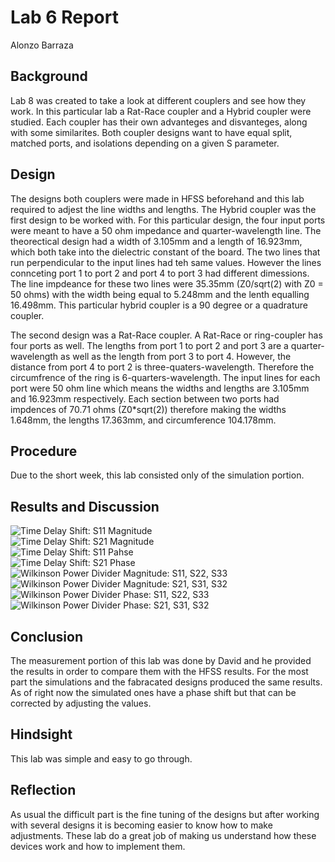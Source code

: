# Lab 6 Report
Alonzo Barraza 

## Background
Lab 8 was created to take a look at different couplers and see how they work. In this particular lab a Rat-Race coupler and a Hybrid coupler were studied. Each coupler has their own advanteges and disvanteges, along with some similarites. Both coupler designs want to have equal split, matched ports, and isolations depending on a given S parameter.   

## Design
The designs both couplers were made in HFSS beforehand and this lab required to adjest the line widths and lengths. The Hybrid coupler was the first design to be worked with. For this particular design, the four input ports were meant to have a 50 ohm impedance and quarter-wavelength line. The theorectical design had a width of 3.105mm and a length of 16.923mm, which both take into the dielectric constant of the board. The two lines that run perpendicular to the input lines had teh same values. However the lines connceting port 1 to port 2 and port 4 to port 3 had different dimessions. The line impdeance for these two lines were 35.35mm (Z0/sqrt(2) with Z0 = 50 ohms) with the width being equal to 5.248mm and the lenth equalling 16.498mm. This particular hybrid coupler is a 90 degree or a quadrature coupler. 

The second design was a Rat-Race coupler. A Rat-Race or ring-coupler has four ports as well. The lengths from port 1 to port 2 and port 3 are a quarter-wavelength as well as the length from port 3 to port 4. However, the distance from port 4 to port 2 is three-quaters-wavelength. Therefore the circumfrence of the ring is 6-quarters-wavelength. The input lines for each port were 50 ohm line which means the widths and lengths are 3.105mm and 16.923mm respectively. Each section between two ports had impdences of 70.71 ohms (Z0*sqrt(2)) therefore making the widths 1.648mm, the lengths 17.363mm, and circumference 104.178mm. 

## Procedure
Due to the short week, this lab consisted only of the simulation portion.  

## Results and Discussion
![Time Delay Shift: S11 Magnitude](https://github.com/CourseReps/ECEN452-Spring2016/blob/master/Students/alonzo_barraza/Lab7/TDS_mag_S11.png) <br>
![Time Delay Shift: S21 Magnitude](https://github.com/CourseReps/ECEN452-Spring2016/blob/master/Students/alonzo_barraza/Lab7/TDS_mag_S21.png) <br>
![Time Delay Shift: S11 Pahse](https://github.com/CourseReps/ECEN452-Spring2016/blob/master/Students/alonzo_barraza/Lab7/TDS_phase_S11.png) <br>
![Time Delay Shift: S21 Phase](https://github.com/CourseReps/ECEN452-Spring2016/blob/master/Students/alonzo_barraza/Lab7/TDS_phase_S21.png) <br>
![Wilkinson Power Divider Magnitude: S11, S22, S33](https://github.com/CourseReps/ECEN452-Spring2016/blob/master/Students/alonzo_barraza/Lab7/WPD_mag_S11.png) <br>
![Wilkinson Power Divider Magnitude: S21, S31, S32](https://github.com/CourseReps/ECEN452-Spring2016/blob/master/Students/alonzo_barraza/Lab7/WPD_mag_S21.png)<br>
![Wilkinson Power Divider Phase: S11, S22, S33](https://github.com/CourseReps/ECEN452-Spring2016/blob/master/Students/alonzo_barraza/Lab7/WPD_phase_S11.png)<br>
![Wilkinson Power Divider Phase: S21, S31, S32](https://github.com/CourseReps/ECEN452-Spring2016/blob/master/Students/alonzo_barraza/Lab7/WPD_phase_S21.png)<br>

## Conclusion
The measurement portion of this lab was done by David and he provided the results in order to compare them with the HFSS results. For the most part the simulations and the fabracated designs produced the same results. As of right now the simulated ones have a phase shift but that can be corrected by adjusting the values.  

## Hindsight
This lab was simple and easy to go through.

## Reflection
As usual the difficult part is the fine tuning of the designs but after working with several designs it is becoming easier to know how to make adjustments. These lab do a great job of making us understand how these devices work and how to implement them. 
